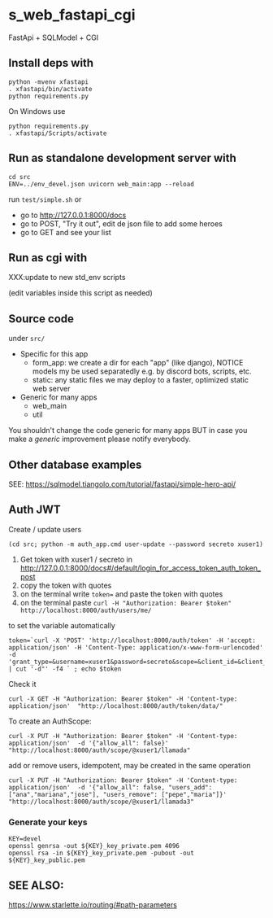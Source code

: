 # s_web_fastapi_cgi
FastApi + SQLModel + CGI

## Install deps with

~~~
python -mvenv xfastapi
. xfastapi/bin/activate
python requirements.py
~~~

On Windows use
~~~
python requirements.py
. xfastapi/Scripts/activate
~~~

## Run as standalone development server with

~~~
cd src
ENV=../env_devel.json uvicorn web_main:app --reload
~~~

run `test/simple.sh` or

* go to http://127.0.0.1:8000/docs
* go to POST, "Try it out", edit de json file to add some heroes
* go to GET and see your list

## Run as cgi with

XXX:update to new std_env scripts

(edit variables inside this script as needed)

## Source code 

under `src/`

* Specific for this app
   * form_app: we create a dir for each "app" (like django), NOTICE models my be used separatedly e.g. by discord bots, scripts, etc.
   * static: any static files we may deploy to a faster, optimized static web server
* Generic for many apps
   * web_main
   * util

You shouldn't change the code generic for many apps BUT in case you make a *generic* improvement please notify everybody.

## Other database examples

SEE: https://sqlmodel.tiangolo.com/tutorial/fastapi/simple-hero-api/

## Auth JWT

Create / update users
~~~
(cd src; python -m auth_app.cmd user-update --password secreto xuser1)
~~~

1. Get token with xuser1 / secreto in http://127.0.0.1:8000/docs#/default/login_for_access_token_auth_token_post
2. copy the token with quotes 
3. on the terminal write `token=` and paste the token with quotes
4. on the terminal paste `curl -H "Authorization: Bearer $token" http://localhost:8000/auth/users/me/`

to set the variable automatically
~~~
token=`curl -X 'POST' 'http://localhost:8000/auth/token' -H 'accept: application/json' -H 'Content-Type: application/x-www-form-urlencoded'  -d 'grant_type=&username=xuser1&password=secreto&scope=&client_id=&client_secret=' | cut '-d"' -f4 ` ; echo $token
~~~

Check it
~~~
curl -X GET -H "Authorization: Bearer $token" -H 'Content-type: application/json'  "http://localhost:8000/auth/token/data/"
~~~

To create an AuthScope:

~~~
curl -X PUT -H "Authorization: Bearer $token" -H 'Content-type: application/json'  -d '{"allow_all": false}' "http://localhost:8000/auth/scope/@xuser1/llamada"
~~~

add or remove users, idempotent, may be created in the same operation
~~~
curl -X PUT -H "Authorization: Bearer $token" -H 'Content-type: application/json'  -d '{"allow_all": false, "users_add": ["ana","mariana","jose"], "users_remove": ["pepe","maria"]}' "http://localhost:8000/auth/scope/@xuser1/llamada3"
~~~

### Generate your keys

~~~
KEY=devel
openssl genrsa -out ${KEY}_key_private.pem 4096
openssl rsa -in ${KEY}_key_private.pem -pubout -out ${KEY}_key_public.pem
~~~

## SEE ALSO:

https://www.starlette.io/routing/#path-parameters
